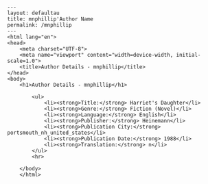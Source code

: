 
    ---
    layout: defaultau
    title: mnphillip'Author Name 
    permalink: /mnphillip
    ---
    <html lang="en">
    <head>
        <meta charset="UTF-8">
        <meta name="viewport" content="width=device-width, initial-scale=1.0">
        <title>Author Details - mnphillip</title>
    </head>
    <body>
        <h1>Author Details - mnphillip</h1>
        
            <ul>
                <li><strong>Title:</strong> Harriet's Daughter</li>
                <li><strong>Genre:</strong> Fiction (Novel)</li>
                <li><strong>Language:</strong> English</li>
                <li><strong>Publisher:</strong> Heinemann</li>
                <li><strong>Publication City:</strong> portsmouth_nh_united_states</li>
                <li><strong>Publication Date:</strong> 1988</li>
                <li><strong>Translation:</strong> n</li>
            </ul>
            <hr>
            
        </body>
        </html>
        